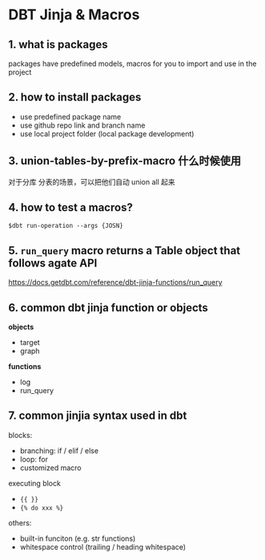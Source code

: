 # DBT Jinja & Macros


## 1. what is packages

packages have predefined models, macros for you to import and use in the project


## 2. how to install packages

- use predefined package name
- use github repo link and branch name
- use local project folder (local package development)


## 3. union-tables-by-prefix-macro 什么时候使用
对于分库 分表的场景，可以把他们自动 union all 起来


## 4. how to test a macros?

`$dbt run-operation --args {JOSN}`

## 5. `run_query` macro returns a Table object that follows agate API

https://docs.getdbt.com/reference/dbt-jinja-functions/run_query

## 6. common dbt jinja function or objects 

**objects** 

- target 
- graph 

**functions**
- log 
- run_query


## 7. common jinjia syntax used in dbt 

blocks:

- branching: if / elif  / else 
- loop: for 
- customized macro 

executing block
- `{{ }}`
- `{% do xxx %}`

others:
- built-in funciton (e.g. str functions)
- whitespace control (trailing / heading whitespace)